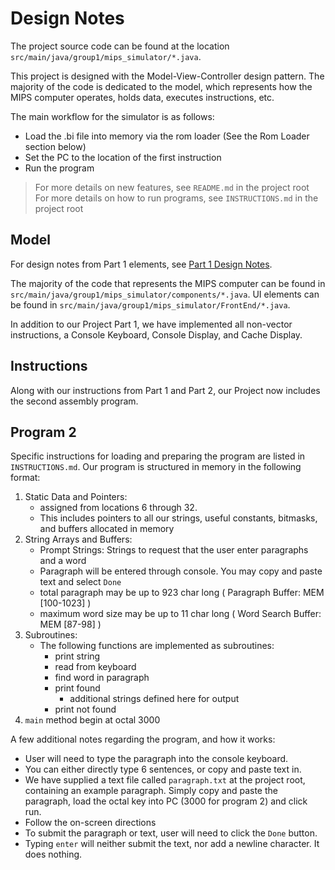 # Design Notes

The project source code can be found at the location `src/main/java/group1/mips_simulator/*.java`.

This project is designed with the Model-View-Controller design pattern. 
The majority of the code is dedicated to the model, which represents how
the MIPS computer operates, holds data, executes instructions, etc.

The main workflow for the simulator is as follows:

- Load the .bi file into memory via the rom loader (See the Rom Loader section below)
- Set the PC to the location of the first instruction
- Run the program

> For more details on new features, see `README.md` in the project root <br>
> For more details on how to run programs, see `INSTRUCTIONS.md` in the project root

## Model

For design notes from Part 1 elements, see [Part 1 Design Notes](Part1_DesignNotes.md).

The majority of the code that represents the MIPS computer can be found
in `src/main/java/group1/mips_simulator/components/*.java`.
UI elements can be found in `src/main/java/group1/mips_simulator/FrontEnd/*.java`.

In addition to our Project Part 1, we have implemented all non-vector instructions, 
a Console Keyboard, Console Display, and Cache Display.


## Instructions

Along with our instructions from Part 1 and Part 2, our Project now includes the second assembly program.



## Program 2

Specific instructions for loading and preparing the program are listed in `INSTRUCTIONS.md`. 
Our program is structured in memory in the following format:
1. Static Data and Pointers:
   - assigned from locations 6 through 32. 
   - This includes pointers to all our strings, useful constants, bitmasks, and buffers allocated in memory
2. String Arrays and Buffers:
   - Prompt Strings: Strings to request that the user enter paragraphs and a word 
   - Paragraph will be entered through console. You may copy and paste text and select `Done`
   - total paragraph may be up to 923 char long ( Paragraph Buffer: MEM [100-1023] )
   - maximum word size may be up to 11 char long ( Word Search Buffer: MEM [87-98] )
3. Subroutines:
   - The following functions are implemented as subroutines:
     + print string
     + read from keyboard
     + find word in paragraph
     + print found
       - additional strings defined here for output
     + print not found
4. `main` method begin at octal 3000


A few additional notes regarding the program, and how it works:
- User will need to type the paragraph into the console keyboard.
- You can either directly type 6 sentences, or copy and paste text in.
- We have supplied a text file called `paragraph.txt` at the project root, containing an example paragraph.
   Simply copy and paste the paragraph, load the octal key into PC (3000 for program 2) and click run.
- Follow the on-screen directions
- To submit the paragraph or text, user will need to click the `Done` button.
- Typing `enter` will neither submit the text, nor add a newline character. It does nothing.
